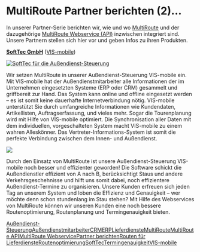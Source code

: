 MultiRoute Partner berichten (2)…
=================================

In unserer Partner-Serie berichten wir, wie und wo [MultiRoute](http://www.multiroute.de) und der dazugehörige [MultiRoute Webservice (API)](https://gbconsite.de/routenplanung-viele-adressen-multiroute/#MultiRouteAPI) inzwischen integriert sind. Unsere Partnern stellen sich hier vor und geben Infos zu ihren Produkten.

**[SoftTec GmbH](https://www.softtec.de/)** ([VIS-mobile](https://www.vis-mobile.de/)) 

[![](https://gbconsite.de/wp-content/uploads/2020/10/SoftTec_Logo.png "SoftTec für die Außendienst-Steuerung")](https://www.softtec.de/)

Wir setzen MultiRoute in unserer Außendienst-Steuerung VIS-mobile ein. Mit VIS-mobile hat der Außendienstmitarbeiter alle Informationen der im Unternehmen eingesetzten Systeme (ERP oder CRM) gesammelt und griffbereit zur Hand. Das System kann online und offline eingesetzt werden – es ist somit keine dauerhafte Internetverbindung nötig. VIS-mobile unterstützt Sie durch umfangreiche Informationen wie Kundendaten, Artikellisten, Auftragserfassung, und vieles mehr. Sogar die Tourenplanung wird mit Hilfe von VIS-mobile optimiert. Die Synchronisation aller Daten mit dem individuellen, vorgeschalteten System macht VIS-mobile zu einem wahren Alleskönner. Das Vertreter-Informations-System ist somit die perfekte Verbindung zwischen dem Innen- und Außendienst.

![](https://gbconsite.de/wp-content/uploads/2020/10/Logo_VIS_navy.png)

Durch den Einsatz von MultiRoute ist unsere Außendienst-Steuerung VIS-mobile noch besser und effizienter geworden! Die Software schickt die Außendienstler effizient von A nach B, berücksichtigt Staus und andere Verkehrsgeschehnisse und hilft uns somit dabei, noch effizientere Außendienst-Termine zu organisieren. Unsere Kunden erfreuen sich jeden Tag an unserem System und loben die Effizienz und Genauigkeit – wer möchte denn schon stundenlang im Stau stehen? Mit Hilfe des Webservices von MultiRoute können wir unseren Kunden eine noch bessere Routenoptimierung, Routenplanung und Termingenauigkeit bieten.

[Außendienst-Steuerung](https://gbconsite.de/tag/aussendienst-steuerung/)[Außendienstmitarbeiter](https://gbconsite.de/tag/aussendienstmitarbeiter/)[CRM](https://gbconsite.de/tag/crm/)[ERP](https://gbconsite.de/tag/erp/)[Lieferdienste](https://gbconsite.de/tag/lieferdienste/)[MultiRoute](https://gbconsite.de/tag/multiroute/)[MultiRoute API](https://gbconsite.de/tag/multiroute-api/)[MultiRoute Webservice](https://gbconsite.de/tag/multiroute-webservice/)[Partner berichten](https://gbconsite.de/tag/partner-berichten/)[Routen für Lieferdienste](https://gbconsite.de/tag/routen-fuer-lieferdienste/)[Routenoptimierung](https://gbconsite.de/tag/routenoptimierung/)[SoftTec](https://gbconsite.de/tag/softtec/)[Termingenauigkeit](https://gbconsite.de/tag/termingenauigkeit/)[VIS-mobile](https://gbconsite.de/tag/vis-mobile/)
